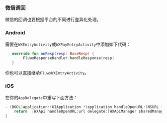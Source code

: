 ### 微信调回
微信的回调也要根据平台的不同进行差异化处理。

### Android
需要在`WXEntryActivity`或`WXPayEntryActivity`中添加如下代码：
```kotlin
   override fun onResp(resp: BaseResp) {
        FluwxResponseHandler.handleResponse(resp)
   }
```
你也可以直接继承```FluwxWXEntryActivity```。

### iOS
在你的`AppDelegate`中重写下面方法：
```objective-c
- (BOOL)application:(UIApplication *)application handleOpenURL:(NSURL *)url {
    return  [WXApi handleOpenURL:url delegate:[WXApiManager sharedManager]];
}

```